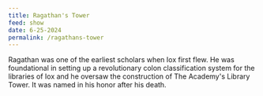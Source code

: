 ```yaml
---
title: Ragathan's Tower
feed: show
date: 6-25-2024
permalink: /ragathans-tower
---
```


Ragathan was one of the earliest scholars when Iox first flew. He was foundational in setting up a revolutionary colon classification system for the libraries of Iox and he oversaw the construction of The Academy's Library Tower. It was named in his honor after his death. 